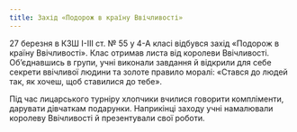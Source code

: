 ```yaml
---
title: Захід «Подорож в країну Ввічливості»
---
```


27 березня в КЗШ І-ІІІ ст. № 55 у 4-А класі відбувся захід «Подорож в країну Ввічливості». Клас отримав листа від королеви Ввічливості. Об’єднавшись в групи, учні виконали завдання й відкрили для себе секрети ввічливої людини та золоте правило моралі: «Стався до людей так, як хочеш, щоб ставилися до тебе».

Під час лицарського турніру хлопчики вчилися говорити компліменти, дарувати дівчаткам подарунки. Наприкінці заходу учні намалювали королеву Ввічливості й презентували свої роботи.

<slideshow id="_/72157678621023243" />
